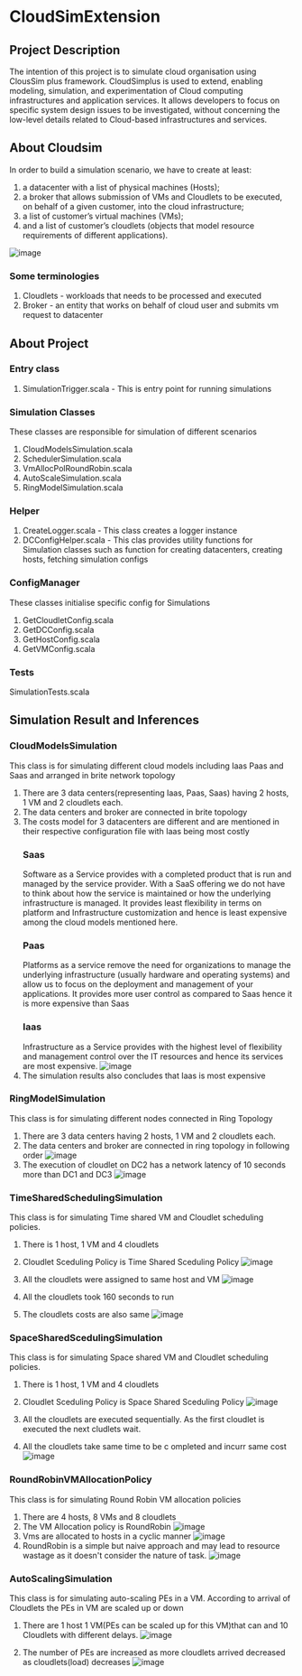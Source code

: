 # CloudSimExtension

## Project Description

The intention of this project is to simulate cloud organisation using ClousSim plus framework. CloudSimplus is used to extend, enabling modeling, simulation, and experimentation of Cloud computing infrastructures and application services. It allows developers to focus on specific system design issues to be investigated, without concerning the low-level details related to Cloud-based infrastructures and services.

## About Cloudsim

In order to build a simulation scenario, we have to create at least:

1. a datacenter with a list of physical machines (Hosts);
2. a broker that allows submission of VMs and Cloudlets to be executed, on behalf of a given customer, into the cloud infrastructure;
3. a list of customer’s virtual machines (VMs);
4. and a list of customer’s cloudlets (objects that model resource requirements of different applications).

![image](https://user-images.githubusercontent.com/26132783/204076140-97afa929-de40-4cc0-bd9a-23ae7f748f3c.png)


### Some terminologies

1. Cloudlets - workloads that needs to be processed and executed
2. Broker - an entity that works on behalf of cloud user and submits vm request to datacenter

## About Project

### Entry class
1. SimulationTrigger.scala - This is entry point for running simulations

### Simulation Classes
These classes are responsible for simulation of different scenarios
1. CloudModelsSimulation.scala
2. SchedulerSimulation.scala
3. VmAllocPolRoundRobin.scala
4. AutoScaleSimulation.scala
5. RingModelSimulation.scala

### Helper
1. CreateLogger.scala - This class creates a logger instance
2. DCConfigHelper.scala - This clas provides utility functions for Simulation classes such as function for creating datacenters, creating hosts, fetching simulation configs

### ConfigManager
These classes initialise specific config for Simulations
1. GetCloudletConfig.scala
2. GetDCConfig.scala
3. GetHostConfig.scala
4. GetVMConfig.scala

### Tests
SimulationTests.scala

## Simulation Result and Inferences

### CloudModelsSimulation

This class is for simulating different cloud models including Iaas Paas and Saas and arranged in brite network topology
1. There are 3 data centers(representing Iaas, Paas, Saas) having 2 hosts, 1 VM and 2 cloudlets each.
2. The data centers and broker are connected in brite topology
3. The costs model for 3 datacenters are different and are mentioned in their respective configuration file with Iaas being most costly
   ### Saas
   Software as a Service provides with a completed product that is run and managed by the service provider. With a SaaS offering we do not have to think about how the    service is maintained or how the underlying infrastructure is managed. It provides least flexibility in terms on platform and Infrastructure customization and hence    is least expensive among the cloud models mentioned here.
   ### Paas
   Platforms as a service remove the need for organizations to manage the underlying infrastructure (usually hardware and operating systems) and allow us to focus on      the deployment and management of your applications. It provides more user control as compared to Saas hence it is more expensive than Saas
   ### Iaas
   Infrastructure as a Service provides with the highest level of flexibility and management control over the IT resources and hence its services are most expensive.
  ![image](https://user-images.githubusercontent.com/26132783/204107063-1b33415a-08dc-404b-9958-1e29ce8767bd.png)
4. The simulation results also concludes that Iaas is most expensive
  
### RingModelSimulation
This class is for simulating different nodes connected in Ring Topology
1. There are 3 data centers having 2 hosts, 1 VM and 2 cloudlets each.
2. The data centers and broker are connected in ring topology in following order 
   ![image](https://user-images.githubusercontent.com/26132783/204107786-b9bd12fe-af9d-4e7c-8d65-e4978f0ef9d7.png)
3. The execution of cloudlet on DC2 has a network latency of 10 seconds more than DC1 and DC3
   ![image](https://user-images.githubusercontent.com/26132783/204107874-62516b1c-5e01-4a37-bc8d-c6c9e724dd74.png)

### TimeSharedSchedulingSimulation

This class is for simulating Time shared VM and Cloudlet scheduling policies.
1. There is 1 host, 1 VM and 4 cloudlets
2. Cloudlet Sceduling Policy is Time Shared Sceduling Policy
![image](https://user-images.githubusercontent.com/26132783/204077863-abc14963-8402-452f-bb98-e52e35a9a171.png)

3. All the cloudlets were assigned to same host and VM
![image](https://user-images.githubusercontent.com/26132783/204077887-e2d930d8-8031-41e6-9c47-02af57abb399.png)
4. All the cloudlets took 160 seconds to run
5. The cloudlets costs are also same
![image](https://user-images.githubusercontent.com/26132783/204077845-5e27a446-2742-4eb2-a03d-d69fafcb4b84.png)


### SpaceSharedScedulingSimulation

This class is for simulating Space shared VM and Cloudlet scheduling policies.
1. There is 1 host, 1 VM and 4 cloudlets
2. Cloudlet Sceduling Policy is Space Shared Sceduling Policy
   ![image](https://user-images.githubusercontent.com/26132783/204118327-c42c7403-9c3a-4794-9694-2cb178148708.png)
   
3. All the cloudlets are executed sequentially. As the first cloudlet is executed the next cludlets wait.
4. All the cloudlets take same time to be c ompleted and incurr same cost
   ![image](https://user-images.githubusercontent.com/26132783/204118346-7a3dc2ea-e70e-469e-b79e-dbe0e7d9f317.png)


### RoundRobinVMAllocationPolicy

This class is for simulating Round Robin VM allocation policies
1. There are 4 hosts, 8 VMs and 8 cloudlets
2. The VM Allocation policy is RoundRobin
![image](https://user-images.githubusercontent.com/26132783/204077199-1df72984-b768-4fcc-bc04-aaa892c644e0.png)
3. Vms are allocated to hosts in a cyclic manner
![image](https://user-images.githubusercontent.com/26132783/204077115-a556b0b7-f4da-444d-a00c-642c7643631b.png)
2. RoundRobin is a simple but naive approach and may lead to resource wastage as it doesn't consider the nature of task.
![image](https://user-images.githubusercontent.com/26132783/204076642-60321302-5eab-46df-86c4-f0b1a9cbf83a.png)

### AutoScalingSimulation

This class is for simulating auto-scaling PEs in a VM. According to arrival of Cloudlets the PEs in VM are scaled up or down
1. There are 1 host 1 VM(PEs can be scaled up for this VM)that can  and 10 Cloudlets with different delays.
   ![image](https://user-images.githubusercontent.com/26132783/204118516-37fdfeb6-0410-48f8-8fa0-21a20f113a29.png)

2. The number of PEs are increased as more cloudlets arrived decreased as cloudlets(load) decreases
   ![image](https://user-images.githubusercontent.com/26132783/204120420-cf8c75c8-ebd5-4299-a4dc-46e5c93dc093.png)








